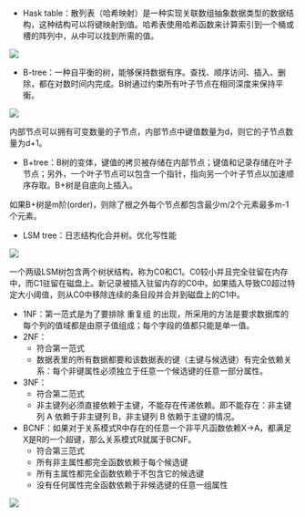 # 
- Hask table：散列表（哈希映射）是一种实现关联数组抽象数据类型的数据结构，这种结构可以将键映射到值。哈希表使用哈希函数来计算索引到一个桶或槽的阵列中，从中可以找到所需的值。

![](http://i64.tinypic.com/35n0vbq.jpg)

- B-tree：一种自平衡的树，能够保持数据有序。查找、顺序访问、插入、删除，都在对数时间内完成。B树通过约束所有叶子节点在相同深度来保持平衡。

![](http://i65.tinypic.com/2rptqjb.jpg)

内部节点可以拥有可变数量的子节点，内部节点中键值数量为d，则它的子节点数量为d+1。

- B+tree：B树的变体，键值的拷贝被存储在内部节点；键值和记录存储在叶子节点；另外，一个叶子节点可以包含一个指针，指向另一个叶子节点以加速顺序存取。B+树是自底向上插入。

如果B+树是m阶(order)，则除了根之外每个节点都包含最少m/2个元素最多m-1个元素。

- LSM tree：日志结构化合并树。优化写性能

![](http://i67.tinypic.com/4vfgpx.jpg)

一个两级LSM树包含两个树状结构，称为C0和C1。C0较小并且完全驻留在内存中，而C1驻留在磁盘上。新记录被插入驻留内存的C0中。如果插入导致C0超过特定大小阈值，则从C0中移除连续的条目段并合并到磁盘上的C1中。

- 1NF：第一范式是为了要排除 重复组 的出现，所采用的方法是要求数据库的每个列的值域都是由原子值组成；每个字段的值都只能是单一值。
- 2NF：
  - 符合第一范式
  - 数据表里的所有数据都要和该数据表的键（主键与候选键）有完全依赖关系：每个非键属性必须独立于任意一个候选键的任意一部分属性。
- 3NF：
  - 符合第二范式
  - 非主键列必须直接依赖于主键，不能存在传递依赖。即不能存在：非主键列 A 依赖于非主键列 B，非主键列 B 依赖于主键的情况。
- BCNF：如果对于关系模式R中存在的任意一个非平凡函数依赖X->A，都满足X是R的一个超键，那么关系模式R就属于BCNF。
  - 符合第三范式
  - 所有非主属性都完全函数依赖于每个候选键
  - 所有主属性都完全函数依赖于不包含它的候选键
  - 没有任何属性完全函数依赖于非候选键的任意一组属性

![](http://i68.tinypic.com/2qlejcw.jpg)
